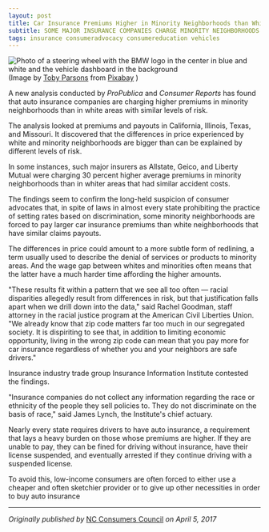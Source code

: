```yaml
---
layout: post
title: Car Insurance Premiums Higher in Minority Neighborhoods than White Areas with Same Risk
subtitle: SOME MAJOR INSURANCE COMPANIES CHARGE MINORITY NEIGHBORHOODS UP TO 30 PERCENT MORE
tags: insurance consumeradvocacy consumereducation vehicles
---
```

<div>
   <img class="mx-auto w-1/2" src="https://samanthaliskcarson.com/assets/img/bmw-steering-wheel-dashboard.jpg" alt="Photo of a steering wheel with the BMW logo in the center in blue and white and the vehicle dashboard in the background">
    <figcaption class="text-center">
      (Image by <a href="https://pixabay.com/users/toby_parsons-4634294/?utm_source=link-attribution&utm_medium=referral&utm_campaign=image&utm_content=2964072">Toby Parsons</a> from <a href="https://pixabay.com//?utm_source=link-attribution&utm_medium=referral&utm_campaign=image&utm_content=2964072">Pixabay</a>
      )
    </figcaption>
</div>

A new analysis conducted by _ProPublica_ and _Consumer Reports_ has found that auto insurance companies are charging higher premiums in minority neighborhoods than in white areas with similar levels of risk.

The analysis looked at premiums and payouts in California, Illinois, Texas, and Missouri. It discovered that the differences in price experienced by white and minority neighborhoods are bigger than can be explained by different levels of risk.

In some instances, such major insurers as Allstate, Geico, and Liberty Mutual were charging 30 percent higher average premiums in minority neighborhoods than in whiter areas that had similar accident costs.

The findings seem to confirm the long-held suspicion of consumer advocates that, in spite of laws in almost every state prohibiting the practice of setting rates based on discrimination, some minority neighborhoods are forced to pay larger car insurance premiums than white neighborhoods that have similar claims payouts.

The differences in price could amount to a more subtle form of redlining, a term usually used to describe the denial of services or products to minority areas. And the wage gap between whites and minorities often means that the latter have a much harder time affording the higher amounts.

"These results fit within a pattern that we see all too often — racial disparities allegedly result from differences in risk, but that justification falls apart when we drill down into the data," said Rachel Goodman, staff attorney in the racial justice program at the American Civil Liberties Union. "We already know that zip code matters far too much in our segregated society. It is dispiriting to see that, in addition to limiting economic opportunity, living in the wrong zip code can mean that you pay more for car insurance regardless of whether you and your neighbors are safe drivers."

Insurance industry trade group Insurance Information Institute contested the findings.

"Insurance companies do not collect any information regarding the race or ethnicity of the people they sell policies to. They do not discriminate on the basis of race," said James Lynch, the Institute's chief actuary.

Nearly every state requires drivers to have auto insurance, a requirement that lays a heavy burden on those whose premiums are higher. If they are unable to pay, they can be fined for driving without insurance, have their license suspended, and eventually arrested if they continue driving with a suspended license.

To avoid this, low-income consumers are often forced to either use a cheaper and often sketchier provider or to give up other necessities in order to buy auto insurance

***

*Originally published by* [NC Consumers Council](https://web.archive.org/web/20210514170815/https://www.ncconsumer.org/news-articles/car-insurance-premiums-higher-in-minority-neighborhoods-than-white-areas-with-same-risk.html) *on April 5, 2017*

